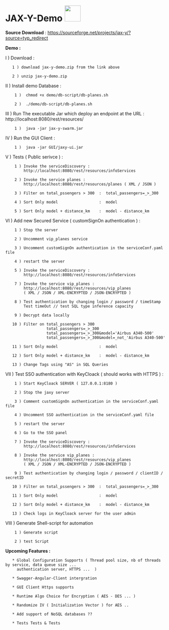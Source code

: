 # JAX-Y-Demo <img src="https://cloud.githubusercontent.com/assets/7684497/25315596/e191fb00-2857-11e7-99bf-8e233b4eb795.jpg" width="50">


 **Source Download** :  https://sourceforge.net/projects/jax-y/?source=typ_redirect
 
 
 **Demo :** 
 
  
 I )   Download : 
    
       1 ) download jax-y-demo.zip from the link above
   
       2 ) unzip jax-y-demo.zip
  
 II )  Install demo Database :
 
        1 )  chmod +x demo/db-script/db-planes.sh 
 
        2 )  ./demo/db-script/db-planes.sh 
       
       
 III )  Run The executable Jar which deploy an endpoint at the URL : http://localhost:8080/rest/resources/
 
        1 )  java -jar jax-y-swarm.jar
       
 
 IV ) Run the GUI Client :
        
        1 )  java -jar GUI/jaxy-ui.jar
       
        
 V ) Tests ( Public serivce ) :
 
        1 ) Invoke the serviceDiscovery : 
            http://localhost:8080/rest/resources/infoServices
         
        2 ) Invoke the service planes : 
            http://localhost:8080/rest/resources/planes ( XML / JSON )

        3 ) Filter on total_pssengers > 300  :  total_passengers=_>_300
         
        4 ) Sort Only model                  :  model
         
        5 ) Sort Only model + distance_km    :  model - distance_km
       

 VI  ) Add new Secured Service ( customSignOn authentication ) :
 
        1 ) Stop the server
         
        2 ) Uncomment vip_planes service
         
        3 ) Uncomment customSignOn authentication in the serviceConf.yaml file
                  
        4 ) restart the server 
         
        5 ) Invoke the serviceDiscovery : 
            http://localhost:8080/rest/resources/infoServices
         
        7 ) Invoke the service vip_planes : 
            http://localhost:8080/rest/resources/vip_planes 
            ( XML / JSON / XML-ENCRYPTED / JSON-ENCRYPTED )
         
        8 ) Test authentication by changing login / password / timeStamp
            Test timeOut // test SQL type inference capacity

        9 ) Decrypt data locally 
         
       10 ) Filter on total_pssengers > 300   
                      total_passengers=_>_300 
                      total_passengers=_>_300&model='Airbus A340-500'
                      total_passengers=_>_300&model=_not_'Airbus A340-500'
         
       11 ) Sort Only model                  :  model
         
       12 ) Sort Only model + distance_km    :  model - distance_km
       
       13 ) Change Tags using "AS" in SQL Queries
         

 VII ) Test SSO authentication with KeyCloack ( should works with HTTPS ) :

        1 ) Start KeyCloack SERVER ( 127.0.0.1:8180 )
 
        2 ) Stop the jaxy server
         
        3 ) Comment customSignOn authentication in the serviceConf.yaml file
        
        4 ) Uncomment SSO authentication in the serviceConf.yaml file
        
        5 ) restart the server 
         
        6 ) Go to the SSO panel 
         
        7 ) Invoke the serviceDiscovery : 
            http://localhost:8080/rest/resources/infoServices
         
        8 ) Invoke the service vip_planes : 
            http://localhost:8080/rest/resources/vip_planes 
            ( XML / JSON / XML-ENCRYPTED / JSON-ENCRYPTED )
         
        9 ) Test authentication by changing login / password / clientID / secretID
         
       10 ) Filter on total_pssengers > 300  :  total_passengers=_>_300
         
       11 ) Sort Only model                  :  model
         
       12 ) Sort Only model + distance_km    :  model - distance_km
         
       13 ) Check logs in KeyCloack server for the user admin
         
   
 VIII ) Generate Shell-script for automation 
 
        1 ) Generate script 
         
        2 ) test Script 
       
       
 **Upcoming Features :**
 
       * Global Configuration Supports ( Thread pool size, nb of threads by service, data queue size ... 
         authentication server, HTTPS ...  )
  
       * Swagger-Angular-Client intergration 
                            
       * GUI Client Https supports  
       
       * Runtime Algo Choice for Encryption ( AES - DES ... )

       * Randomize IV ( Initialization Vector ) for AES ..
  
       * Add support of NoSQL databases ??
       
       * Tests Tests & Tests
       
       
